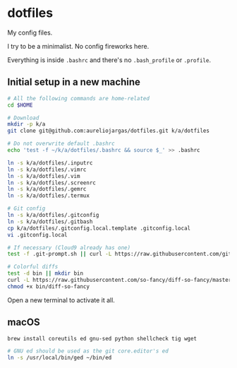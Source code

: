 # dotfiles

My config files.

I try to be a minimalist. No config fireworks here.

Everything is inside `.bashrc` and there's no `.bash_profile` or `.profile`.


## Initial setup in a new machine

```bash
# All the following commands are home-related
cd $HOME

# Download
mkdir -p k/a
git clone git@github.com:aureliojargas/dotfiles.git k/a/dotfiles

# Do not overwrite default .bashrc
echo 'test -f ~/k/a/dotfiles/.bashrc && source $_' >> .bashrc

ln -s k/a/dotfiles/.inputrc
ln -s k/a/dotfiles/.vimrc
ln -s k/a/dotfiles/.vim
ln -s k/a/dotfiles/.screenrc
ln -s k/a/dotfiles/.gemrc
ln -s k/a/dotfiles/.termux

# Git config
ln -s k/a/dotfiles/.gitconfig
ln -s k/a/dotfiles/.gitbash
cp k/a/dotfiles/.gitconfig.local.template .gitconfig.local
vi .gitconfig.local

# If necessary (Cloud9 already has one)
test -f .git-prompt.sh || curl -L https://raw.githubusercontent.com/git/git/master/contrib/completion/git-prompt.sh > .git-prompt.sh

# Colorful diffs
test -d bin || mkdir bin
curl -L https://raw.githubusercontent.com/so-fancy/diff-so-fancy/master/third_party/build_fatpack/diff-so-fancy > bin/diff-so-fancy
chmod +x bin/diff-so-fancy
```

Open a new terminal to activate it all.

## macOS

```bash
brew install coreutils ed gnu-sed python shellcheck tig wget

# GNU ed should be used as the git core.editor's ed
ln -s /usr/local/bin/ged ~/bin/ed
```
